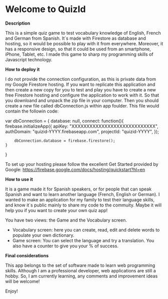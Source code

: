 # Welcome to QuizId


<b>Description</b>

This is a simple quiz game to test vocabulary knowledge of English, French and German from Spanish. It´s made with Firestore as
database and hosting, so it would be possible to play with it from everywhere. Moreover, it has a responsive design, so that it
could be used from an smartphone, iPhone, Tablet, etc. I made this game to sharp my programming skills of Javascript technology.

<b>How to deploy it</b>

I do not provide the connection configuration, as this is private data from my Google Firestore hosting. If you want to replicate
this application and then create a new copy for you to test and play you have to create a new free Firestore hosting and configure
the application to work with it. So that you downloand and unpack the zip file in your computer. Then you should create a new file 
called dbConnection.js within app foulder. This file would contain the followin code:

var dbConnection = {
	database: null,
	connect: function(){
		firebase.initializeApp({
		  	apiKey: "XXXXXXXXXXXXXXXXXXXXXXXXXXXX",
		  	authDomain: "quizid-YYYY.firebaseapp.com",
		  	projectId: "quizid-YYYY",
		});

		dbConnection.database = firebase.firestore();
	}
}

To set up your hosting please follow the excellent Get Started provided by Google: 
https://firebase.google.com/docs/hosting/quickstart?hl=en

<b>How to use it</b>

It is a game made it for Spanish speakers, or for people that can speak Spanish and want to learn another language (French, English
or German). I wanted to make an application for my family to test their language skills, and know it´s public mainly to share my
code to the commuity. Maybe it will help you if you want to create your own quiz app!

You have two views: the Game and the Vocabulary screen.

* Vocabulary screen: here you can create, read, edit and delete words to populate your own dictionary. 
* Game screen: You can select the language and try a translation. You also have a counter to give you your % of success.

<b>Final considerations</b>

This app belongs to the set of software made to learn web programming skills. Although I am a professional developer, web applications
are still a hobby. So, I am currently learning, any comments and improvement ideas will be welcome!

Enjoy!
